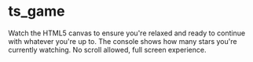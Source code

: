# ts_game

Watch the HTML5 canvas to ensure you're relaxed and ready to continue with whatever you're up to. The console shows how many stars you're currently watching. 
No scroll allowed, full screen experience.
